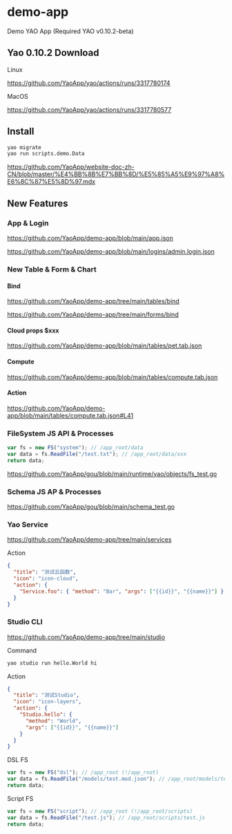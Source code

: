 # demo-app

Demo YAO App (Required YAO v0.10.2-beta)

## Yao 0.10.2 Download

Linux

https://github.com/YaoApp/yao/actions/runs/3317780174

MacOS

https://github.com/YaoApp/yao/actions/runs/3317780577

## Install

```bash
yao migrate
yao run scripts.demo.Data
```

https://github.com/YaoApp/website-doc-zh-CN/blob/master/%E4%BB%8B%E7%BB%8D/%E5%85%A5%E9%97%A8%E6%8C%87%E5%8D%97.mdx

## New Features

### App & Login

https://github.com/YaoApp/demo-app/blob/main/app.json

https://github.com/YaoApp/demo-app/blob/main/logins/admin.login.json

### New Table & Form & Chart

#### Bind

https://github.com/YaoApp/demo-app/tree/main/tables/bind

https://github.com/YaoApp/demo-app/tree/main/forms/bind

#### Cloud props $xxx

https://github.com/YaoApp/demo-app/blob/main/tables/pet.tab.json

#### Compute

https://github.com/YaoApp/demo-app/blob/main/tables/compute.tab.json

#### Action

https://github.com/YaoApp/demo-app/blob/main/tables/compute.tab.json#L41

### FileSystem JS API & Processes

```javascript
var fs = new FS("system"); // /app_root/data
var data = fs.ReadFile("/test.txt"); // /app_root/data/xxx
return data;
```

https://github.com/YaoApp/gou/blob/main/runtime/yao/objects/fs_test.go

### Schema JS AP & Processes

https://github.com/YaoApp/gou/blob/main/schema_test.go

### Yao Service

https://github.com/YaoApp/demo-app/tree/main/services

Action

```json
{
  "title": "测试云函数",
  "icon": "icon-cloud",
  "action": {
    "Service.foo": { "method": "Bar", "args": ["{{id}}", "{{name}}"] }
  }
}
```

### Studio CLI

https://github.com/YaoApp/demo-app/tree/main/studio

Command

```bash
yao studio run hello.World hi
```

Action

```json
{
  "title": "测试Studio",
  "icon": "icon-layers",
  "action": {
    "Studio.hello": {
      "method": "World",
      "args": ["{{id}}", "{{name}}"]
    }
  }
}
```

DSL FS

```javascript
var fs = new FS("dsl"); // /app_root (!/app_root)
var data = fs.ReadFile("/models/test.mod.json"); // /app_root/models/test.mod.json
return data;
```

Script FS

```javascript
var fs = new FS("script"); // /app_root (!/app_root/scripts)
var data = fs.ReadFile("/test.js"); // /app_root/scripts/test.js
return data;
```
